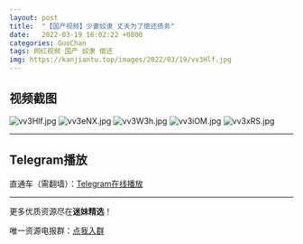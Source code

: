 ```yaml
---
layout: post
title:  "【国产视频】少妻奴隶 丈夫为了偿还债务"
date:   2022-03-19 16:02:22 +0800
categories: GuoChan
tags: 网红视频 国产 奴隶 偿还
img: https://kanjiantu.top/images/2022/03/19/vv3Hlf.jpg
---
```



## 视频截图

![vv3Hlf.jpg](https://kanjiantu.top/images/2022/03/19/vv3Hlf.jpg)
![vv3eNX.jpg](https://kanjiantu.top/images/2022/03/19/vv3eNX.jpg)
![vv3W3h.jpg](https://kanjiantu.top/images/2022/03/19/vv3W3h.jpg)
![vv3iOM.jpg](https://kanjiantu.top/images/2022/03/19/vv3iOM.jpg)
![vv3xRS.jpg](https://kanjiantu.top/images/2022/03/19/vv3xRS.jpg)

* * *
## Telegram播放

直通车（需翻墙）：[Telegram在线播放](https://t.me/mimeijingxuan/204)

* * *
更多优质资源尽在**迷妹精选**！

唯一资源电报群：[点我入群](https://t.me/mimeijingxuan)


